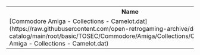 <table>
<tr><th>Name</th><th>Size</th></tr>
<tr><td>[Commodore Amiga - Collections - Camelot.dat](https://raw.githubusercontent.com/open-retrogaming-archive/dat-catalog/main/root/basic/TOSEC/Commodore/Amiga/Collections/Camelot/Commodore Amiga - Collections - Camelot.dat)</td><td>67175</td></tr>
</table>
